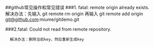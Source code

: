##github常见操作和常见错误
###1. fatal: remote origin already exists.   
解决办法：先输入 git remote rm origin
        再输入 git remote add origin git@github.com:miume/gitdemo.git
          
      
###2.fatal: Could not read from remote repository.

      解决办法：删除当前key，然后重新生成key